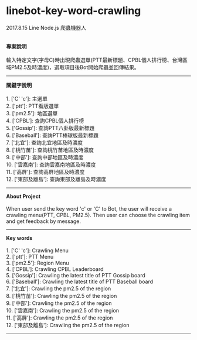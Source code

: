 # linebot-key-word-crawling
2017.8.15 Line Node.js 爬蟲機器人<br><br>

<b>專案說明</b><br><br>
輸入特定文字(字母C)時出現爬蟲選單(PTT最新標題、CPBL個人排行榜、台灣區域PM2.5及時濃度)，選取項目後Bot開始爬蟲並回傳結果。
<hr>
<b>關鍵字說明</b><br><br>
1. ['C' 'c']: 主選單<br>
2. ['ptt']: PTT看版選單<br>
3. ['pm2.5']: 地區選單<br>
4. ['CPBL']: 查詢CPBL個人排行榜<br>
5. ['Gossip']: 查詢PTT八卦版最新標題<br>
6. ['Baseball']: 查詢PTT棒球版最新標題<br>
7. ['北宜']: 查詢北宜地區及時濃度<br>
8. ['桃竹苗']: 查詢桃竹苗地區及時濃度 <br>
9. ['中部']: 查詢中部地區及時濃度<br>
10. ['雲嘉南']: 查詢雲嘉南地區及時濃度<br>
11. ['高屏']: 查詢高屏地區及時濃度<br>
12. ['東部及離島']: 查詢東部及離島及時濃度<br>
<hr>


<b>About Project</b><br><br>
When user send the key word 'c' or 'C' to Bot, the user will receive a crawling menu(PTT, CPBL, PM2.5). Then user can choose the crawling item and get feedback by message.
<hr>
<b>Key words</b><br><br>
1. ['C' 'c']: Crawling Menu<br>
2. ['ptt']: PTT Menu<br>
3. ['pm2.5']: Region  Menu<br>
4. ['CPBL']: Crawling CPBL Leaderboard<br>
5. ['Gossip']: Crawling the latest title of PTT Gossip board<br>
6. ['Baseball']: Crawling the latest title of PTT Baseball board<br>
7. ['北宜']: Crawling the pm2.5 of the region<br>
8. ['桃竹苗']: Crawling the pm2.5 of the region<br>
9. ['中部']: Crawling the pm2.5 of the region<br>
10. ['雲嘉南']: Crawling the pm2.5 of the region<br>
11. ['高屏']: Crawling the pm2.5 of the region<br>
12. ['東部及離島']: Crawling the pm2.5 of the region<br>
<hr>



